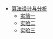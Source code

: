 - [算法设计与分析](course/introduction-to-algorithms/)
  - [实验一](course/introduction-to-algorithms/lab-1.md "分治法实验 - 算法设计与分析")
  - [实验二](course/introduction-to-algorithms/lab-2.md "典型排序算法训练 - 算法设计与分析")
  - [实验三](course/introduction-to-algorithms/lab-3.md "二叉查找树、红黑树的基本操作实现 - 算法设计与分析")